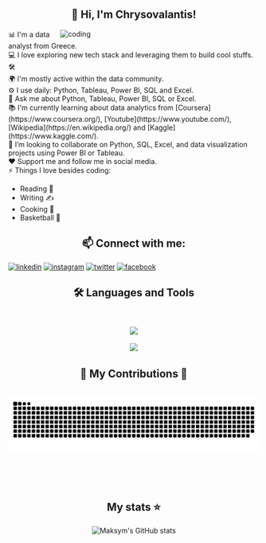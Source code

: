 <!-- Level 1: Simple bio and stats -->

<html>
<body>
<h2 align="center"> 👋 Hi, I'm Chrysovalantis! </h2>
 <img align="right" alt="coding" width="400" src="https://user-images.githubusercontent.com/55389276/140866485-8fb1c876-9a8f-4d6a-98dc-08c4981eaf70.gif">
 📊 I'm a data analyst from Greece.<br>
 💻 I love exploring new tech stack and leveraging them to build cool stuffs. 🛠️<br>
 🌍 I'm mostly active within the data community.<br>
 ⚙️ I use daily: Python, Tableau, Power BI, SQL and Excel.<br>
 💬 Ask me about Python, Tableau, Power BI, SQL or Excel. <br>
 📚 I'm currently learning about data analytics from [Coursera](https://www.coursera.org/), [Youtube](https://www.youtube.com/), [Wikipedia](https://en.wikipedia.org/) and [Kaggle](https://www.kaggle.com/). <br>
 🤝 I’m looking to collaborate on Python, SQL, Excel, and data visualization projects using Power BI  or Tableau.<br>
 ❤️ Support me and follow me in social media.<br> 
 ⚡ Things I love besides coding:
<ul style="list-style-type:disc;">
  <li>Reading 📖</li>
  <li>Writing ✍</li>
  <li>Cooking 🍳</li>
  <li> Basketball 🏀</li>
</ul>  
</body>
</html>
<html>
 <body>
  
 </body>
</html>
<h2 align="center">📫 Connect with me:</h2>
<p align="center">
  
  <a href="https://www.linkedin.com/in/chrysovalantis-milionis-61456619a/"><img src="https://img.icons8.com/color/96/000000/linkedin.png" alt="linkedin"/></a>
  <a href="https://www.instagram.com/chrysovalantis_milionis/"><img src="https://img.icons8.com/color/96/000000/instagram-new.png" alt="instagram"/></a>
  <a href="https://twitter.com/Milionis_chry"><img src="https://img.icons8.com/color/96/000000/twitter-squared.png" alt="twitter"/></a>
  <a href="https://www.facebook.com/profile.php?id=100009143121338"><img src="https://img.icons8.com/color/96/000000/facebook.png" alt="facebook"/></a>
</p>

<h2 align="center">🛠 Languages and Tools </h2>
<br/>
<p align="center">
  <a href="https://skillicons.dev">
    <img src="https://skillicons.dev/icons?i=git,py,html,css,r,bootstrap,idea" />
  </a>
</p>
<p align="center">
  <a href="https://skillicons.dev">
    <img src="https://skillicons.dev/icons?i=github,postgres,mysql,vscode,java,visualstudio,cs" />
  </a>
</p>

<div align="center">
  <h2>🐍 My Contributions 🐍</h2>
  <br>
  <img alt="snake eating my contributions" src="https://raw.githubusercontent.com/salesp07/salesp07/output/github-contribution-grid-snake.svg" />
  
  <br/><br/><br/>
</div>

<h2 align="center">My stats ⭐ </h2>

<div align="center">
<img alt="Maksym's GitHub stats" src="https://github-readme-stats.vercel.app/api?username=CMLEGEND1993&show_icons=true&theme=transparent"/>
</div>


